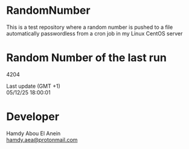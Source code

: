 # RandomNumber    
This is a test repository where a random number is pushed to a file automatically passwordless from a cron job in my Linux CentOS server    
# Random Number of the last run   
4204
      
Last update (GMT +1)    
05/12/25 18:00:01
# Developer    
Hamdy Abou El Anein   
hamdy.aea@protonmail.com
